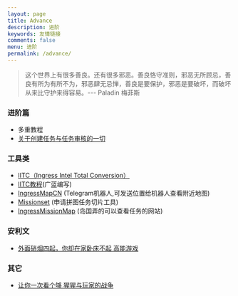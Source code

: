 ```yaml
---
layout: page
title: Advance
description: 进阶
keywords: 友情链接
comments: false
menu: 进阶
permalink: /advance/
---
```


> 这个世界上有很多善良。还有很多邪恶。善良恪守准则，邪恶无所顾忌，善良有所为有所不为，邪恶肆无忌惮，善良是要保护，邪恶是要破坏，而破坏从来比守护来得容易。--- Paladin 梅菲斯

### 进阶篇
* 多重教程
* [关于创建任务与任务审核的一切](http://ingresscn.com/blog/all-about-creating-mission.html)

### 工具类
* [IITC（Ingress Intel Total Conversion）](http://iitc.jonatkins.com/)
* [IITC教程](https://goo.gl/VsvrL8)(广蓝编写)
* [IngressMapCN](https://telegram.me/IngressMapCNBot) (Telegram机器人,可发送位置给机器人查看附近地图)
* [Missionset](http://www.giacintogarcea.com/ingress/tools/missionset/) (申请拼图任务切片工具)
* [IngressMissionMap](http://ingressmm.com/) (岛国弄的可以查看任务的网站)

### 安利文
* [外面硝烟四起，你却在家卧床不起 高能游戏](https://mp.weixin.qq.com/s?__biz=MzA3MjAwNTc3Nw==&mid=400547091&idx=2&sn=0a31679e01bfe15e6af626f1f28f413c&scene=1&srcid=1112yiWLdSTH6bzxmHXLbyai&pass_ticket=R0VLsp0GiFEjt1w%2BUyhVi9wk6B05s9MlSipLhz5uyv8%3D#rd)

### 其它
* [让你一次看个够 猩猩与玩家的战争](https://mp.weixin.qq.com/s?__biz=MzA3NTc3Njk5Nw==&mid=402961495&idx=1&sn=9c709ca7714fd4f506a7c16e9c9a2652&scene=1&srcid=0425pOK6pi9ko9VfQedvAsdE&pass_ticket=R0VLsp0GiFEjt1w%2BUyhVi9wk6B05s9MlSipLhz5uyv8%3D#rd)
